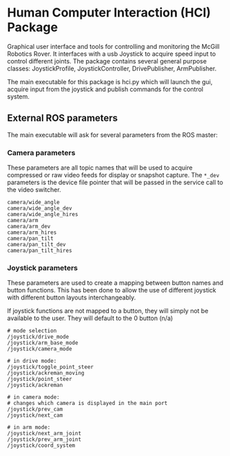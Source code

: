 # Human Computer Interaction (HCI) Package

Graphical user interface and tools for controlling and monitoring the McGill Robotics Rover. It interfaces with a usb Joystick to acquire speed input to control different joints. The package contains several general purpose classes: JoystickProfile, JoystickController, DrivePublisher, ArmPublisher.

The main executable for this package is hci.py which will launch the gui, acquire input from the joystick and publish commands for the control system.

## External ROS parameters

The main executable will ask for several parameters from the ROS master:

### Camera parameters

These parameters are all topic names that will be used to acquire compressed or raw video feeds for display or snapshot capture. The `*_dev` parameters is the device file pointer that will be passed in the service call to the video switcher.

    camera/wide_angle       
    camera/wide_angle_dev   
    camera/wide_angle_hires 
    camera/arm              
    camera/arm_dev          
    camera/arm_hires        
    camera/pan_tilt         
    camera/pan_tilt_dev     
    camera/pan_tilt_hires   


### Joystick parameters

These parameters are used to create a mapping between button names and button functions. This has been done to allow the use of different joystick with different button layouts interchangeably.  

If joystick functions are not mapped to a button, they will simply not be available to the user. They will default to the 0 button (n/a)

    # mode selection
    /joystick/drive_mode
    /joystick/arm_base_mode
    /joystick/camera_mode

    # in drive mode:
    /joystick/toggle_point_steer
    /joystick/ackreman_moving
    /joystick/point_steer
    /joystick/ackreman

    # in camera mode:
    # changes which camera is displayed in the main port 
    /joystick/prev_cam
    /joystick/next_cam

    # in arm mode:
    /joystick/next_arm_joint
    /joystick/prev_arm_joint
    /joystick/coord_system

